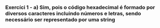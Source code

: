 ### Exercíci 1 - a) Sim, pois o código hexadecimal é formado por diversos caracteres incluindo números e letras, sendo necessário ser representado por uma string